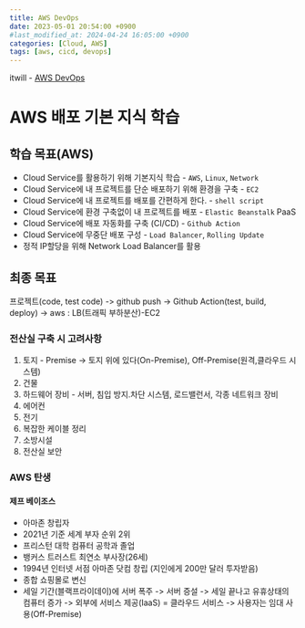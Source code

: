 ```yaml
---
title: AWS DevOps
date: 2023-05-01 20:54:00 +0900
#last_modified_at: 2024-04-24 16:05:00 +0900
categories: [Cloud, AWS]
tags: [aws, cicd, devops]
---
```


itwill - [AWS DevOps](https://www.e-itwill.com/course/course_view.jsp?id=437&cid=12&ch=course)

# AWS 배포 기본 지식 학습

## 학습 목표(AWS)

- Cloud Service를 활용하기 위해 기본지식 학습 - `AWS`, `Linux`, `Network`
- Cloud Service에 내 프로젝트를 단순 배포하기 위해 환경을 구축 - `EC2`
- Cloud Service에 내 프로젝트를 배포를 간편하게 한다. - `shell script`
- Cloud Service에 환경 구축없이 내 프로젝트를 배포 - `Elastic Beanstalk` PaaS
- Cloud Service에 배포 자동화를 구축 (CI/CD) - `Github Action`
- Cloud Service에 무중단 배포 구성 - `Load Balancer`, `Rolling Update`
- 정적 IP할당을 위해 Network Load Balancer를 활용

## 최종 목표

프로젝트(code, test code) -> github push -> Github Action(test, build, deploy) -> aws : LB(트래픽 부하분산)-EC2

### 전산실 구축 시 고려사항

1. 토지 - Premise -> 토지 위에 있다(On-Premise), Off-Premise(원격,클라우드 시스템)
2. 건물
3. 하드웨어 장비 - 서버, 침입 방지.차단 시스템, 로드밸런서, 각종 네트워크 장비
4. 에어컨
5. 전기
6. 복잡한 케이블 정리
7. 소방시설
8. 전산실 보안

### AWS 탄생

#### 제프 베이조스

- 아마존 창립자
- 2021년 기준 세계 부자 순위 2위
- 프리스턴 대학 컴퓨터 공학과 졸업
- 뱅커스 트러스트 최연소 부사장(26세)
- 1994년 인터넷 서점 아마존 닷컴 창립 (지인에게 200만 달러 투자받음)
- 종합 쇼핑몰로 변신
- 세일 기간(블랙프라이데이)에 서버 폭주 -> 서버 증설 -> 세일 끝나고 유휴상태의 컴퓨터 증가 -> 외부에 서비스 제공(IaaS) = 클라우드 서비스 -> 사용자는 임대 사용(Off-Premise)
